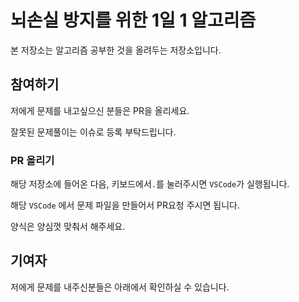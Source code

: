 # 뇌손실 방지를 위한 1일 1 알고리즘

본 저장소는 알고리즘 공부한 것을 올려두는 저장소입니다.

## 참여하기

저에게 문제를 내고싶으신 분들은 PR을 올리세요.

잘못된 문제풀이는 이슈로 등록 부탁드립니다.

### PR 올리기

해당 저장소에 들어온 다음, 키보드에서`.`를 눌러주시면 `VSCode`가 실행됩니다.

해당 `VSCode` 에서 문제 파일을 만들어서 PR요청 주시면 됩니다. 

양식은 양심껏 맞춰서 해주세요.

## 기여자

저에게 문제를 내주신분들은 아래에서 확인하실 수 있습니다.
